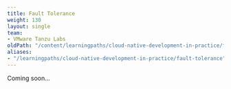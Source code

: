 ```yaml
---
title: Fault Tolerance
weight: 130
layout: single
team:
- VMware Tanzu Labs
oldPath: "/content/learningpaths/cloud-native-development-in-practice/fault-tolerance.md"
aliases:
- "/learningpaths/cloud-native-development-in-practice/fault-tolerance"
---
```


Coming soon...
